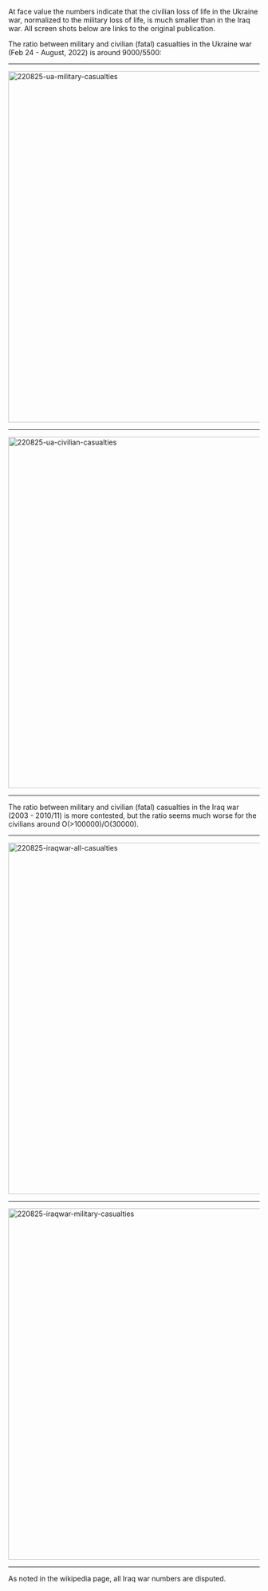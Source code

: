 At face value the numbers indicate that the civilian loss of life in the Ukraine war, normalized to the military loss of life, is much smaller than in the Iraq war. All screen shots below are links to the original publication. 

The ratio between military and civilian (fatal) casualties in the Ukraine war (Feb 24 - August, 2022) is around 9000/5500: 
<hr>

[<img width="703" alt="220825-ua-military-casualties" src="https://user-images.githubusercontent.com/5073648/186587341-0dd2bb1e-12a3-42eb-9b10-c7bfe13181f0.png">](https://www.usnews.com/news/world/articles/2022-08-22/almost-9-000-ukrainian-military-killed-in-war-with-russia-armed-forces-chief)

<hr>

[<img width="703" alt="220825-ua-civilian-casualties" src="https://user-images.githubusercontent.com/5073648/186587368-4b7cecb4-edda-4ab6-885e-a6af86840c68.png">](https://www.ohchr.org/en/news/2022/08/ukraine-civilian-casualty-update-15-august-2022)

<hr>
  
The ratio between military and civilian (fatal) casualties in the Iraq war (2003 - 2010/11) is more contested, but the ratio seems much worse for the civilians around O(&gt;100000)/O(30000). 

<hr>

[<img width="703" alt="220825-iraqwar-all-casualties" src="https://user-images.githubusercontent.com/5073648/186587380-a29dfe54-c5b9-4b5e-8e1e-b7635e418f17.png">](https://en.wikipedia.org/wiki/Casualties_of_the_Iraq_War)

<hr>

[<img width="703" alt="220825-iraqwar-military-casualties" src="https://user-images.githubusercontent.com/5073648/186587391-40792e78-701b-413e-b929-a984a09d8ae8.png">](https://en.wikipedia.org/wiki/Casualties_of_the_Iraq_War)

<hr>

As noted in the wikipedia page, all Iraq war numbers are disputed.
